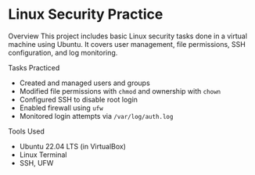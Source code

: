 # Linux Security Practice

 Overview
This project includes basic Linux security tasks done in a virtual machine using Ubuntu. It covers user management, file permissions, SSH configuration, and log monitoring.

Tasks Practiced
- Created and managed users and groups
- Modified file permissions with `chmod` and ownership with `chown`
- Configured SSH to disable root login
- Enabled firewall using `ufw`
- Monitored login attempts via `/var/log/auth.log`

 Tools Used
- Ubuntu 22.04 LTS (in VirtualBox)
- Linux Terminal
- SSH, UFW